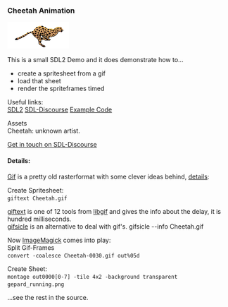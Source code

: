 ### Cheetah Animation  
![Running Cheetah](./src/gfx/Cheetah.gif)

This is a small SDL2 Demo and it does demonstrate how to...  

  * create a spritesheet from a gif
  * load that sheet
  * render the spriteframes timed

Useful links:  
[SDL2](https://www.libsdl.org/) [SDL-Discourse](https://discourse.libsdl.org) [Example Code](https://gist.github.com/Acry/baa861b8e370c6eddbb18519c487d9d8)

Assets  
Cheetah: unknown artist.

[Get in touch on SDL-Discourse](https://discourse.libsdl.org/u/Acry/summary)

#### Details:  
[Gif](https://en.wikipedia.org/wiki/GIF) is a pretty old rasterformat with some clever ideas behind, [details](http://giflib.sourceforge.net/whatsinagif/index.html):  

Create Spritesheet:  
`giftext Cheetah.gif`  

[giftext](http://giflib.sourceforge.net/giftext.html) is one of 12 tools from [libgif](http://giflib.sourceforge.net) and gives the info about the delay, it is hundred milliseconds.  
[gifsicle](http://www.lcdf.org/gifsicle/) is an alternative to deal with gif's.
gifsicle --info Cheetah.gif  

Now [ImageMagick](http://imagemagick.org/script/index.php) comes into play:  
Split Gif-Frames  
`convert -coalesce Cheetah-0030.gif out%05d`

Create Sheet:  
`montage out0000[0-7] -tile 4x2 -background transparent gepard_running.png`  

...see the rest in the source.